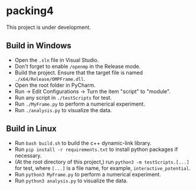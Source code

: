 # packing4
  This project is under development.

## Build in Windows
  - Open the `.sln` file in Visual Studio.
  - Don't forget to enable `/openmp` in the Release mode.
  - Build the project. Ensure that the target file is named `./x64/Release/OMPFrame.dll`.
  - Open the root folder in PyCharm.
  - Run $\to$ Edit Configurations $\to$ Turn the item "script" to "module".
  - Run any script in `./testScripts` for test.
  - Run `./MyFrame.py` to perform a numerical experiment.
  - Run `./analysis.py` to visualize the data.

## Build in Linux
  - Run `bash build.sh` to build the c++ dynamic-link library.
  - Run `pip install -r requirements.txt` to install python packages if necessary.
  - (At the root directory of this project,) run `python3 -m testScripts.[...]` for test, where `[...]` is a file name, for example, `interactive_potential`.
  - Run `python3 MyFrame.py`  to perform a numerical experiment.
  - Run `python3 analysis.py` to visualize the data.